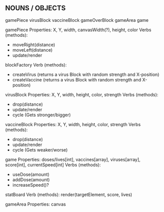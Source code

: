 NOUNS / OBJECTS
---------
gamePiece
virusBlock
vaccineBlock
gameOverBlock
gameArea
game


gamePiece
Properties: X, Y, width, canvasWidth(?), height, color
Verbs (methods): 
- moveRight(distance)
- moveLeft(distance)
- update/render


blockFactory
Verb (methods):
- createVirus (returns a virus Block with random strength and X-position)
- createVaccine (returns a virus Block with random strength and X-position)

virusBlock
Properties: X, Y, width, height, color, strength
Verbs (methods):
- drop(distance)
- update/render
- cycle  (Gets stronger/bigger)


vaccineBlock
Properties: X, Y, width, height, color, strength
Verbs (methods):
- drop(distance)
- update/render
- cycle  (Gets weaker/worse)


game
Properties: doses/lives[int], vaccines[array], viruses[array], score[int], currentSpeed[int]
Verbs (methods):
- useDose(amount)
- addDose(amount)
- increaseSpeed()?

statBoard
Verb (methods):
render(targetElement, score, lives)


gameArea
Properties: canvas